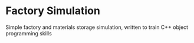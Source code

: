 # Factory Simulation
Simple factory and materials storage simulation, written to train C++ object programming skills
